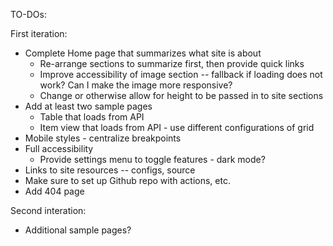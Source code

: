 TO-DOs:

First iteration:

- Complete Home page that summarizes what site is about
  - Re-arrange sections to summarize first, then provide quick links
  - Improve accessibility of image section -- fallback if loading does not work? Can I make the image more responsive?
  - Change or otherwise allow for height to be passed in to site sections
- Add at least two sample pages
  - Table that loads from API
  - Item view that loads from API - use different configurations of grid
- Mobile styles - centralize breakpoints
- Full accessibility
  - Provide settings menu to toggle features - dark mode?
- Links to site resources -- configs, source
- Make sure to set up Github repo with actions, etc.
- Add 404 page

Second interation:

- Additional sample pages?
